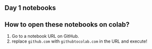 ## Day 1 notebooks

## How to open these notebooks on colab?

1. Go to a notebook URL on GitHub.
2. replace `github.com` with `githubtocolab.com` in the URL and execute!
